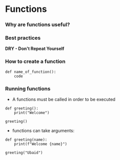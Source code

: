 # Functions
### Why are functions useful?
### Best practices
**DRY - Don't Repeat Yourself** 
### How to create a function
````
def name_of_function():
    code
````
### Running functions
- A functions must be called in order to be executed
````
def greeting():
    print("Welcome")
    
greeting()
````
- functions can take arguments:
````
def greeting(name):
    print(f"Welcome {name}")

greeting("Ubaid")
````
